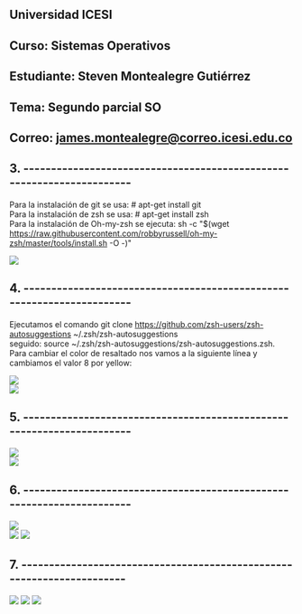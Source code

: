 ## Universidad ICESI  
## Curso: Sistemas Operativos    
## Estudiante: Steven Montealegre Gutiérrez
## Tema: Segundo parcial SO
## Correo: james.montealegre@correo.icesi.edu.co

## 3.  ----------------------------------------------------------------------  
Para la instalación de git se usa: # apt-get install git  
Para la instalación de zsh se usa: # apt-get install zsh  
Para la instalación de Oh-my-zsh se ejecuta: sh -c "$(wget https://raw.githubusercontent.com/robbyrussell/oh-my-zsh/master/tools/install.sh -O -)"  

![](file/1.jpg)  

## 4.  ----------------------------------------------------------------------  
Ejecutamos el comando git clone https://github.com/zsh-users/zsh-autosuggestions ~/.zsh/zsh-autosuggestions  
seguido: source ~/.zsh/zsh-autosuggestions/zsh-autosuggestions.zsh.  Para cambiar el color de resaltado nos vamos a la siguiente línea y cambiamos el valor 8 por yellow:

![](file/2.jpg)  
![](file/3.jpg)  

## 5.  ----------------------------------------------------------------------  

![](file/4.jpg)  
![](file/5.jpg)   

## 6.  ----------------------------------------------------------------------  

![](file/6.jpg)  
![](file/7.png)
![](file/8.png)  

## 7.  ----------------------------------------------------------------------  

![](file/10.png)
![](file/11.png)
![](file/9.png)  

